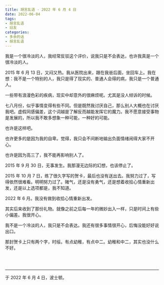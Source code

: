 ```yaml
---
title: 胡言乱语 - 2022 年 6 月 4 日
date: 2022-06-04
tags:
- 胡言乱语
- 旧友
categories:
- 多余的话
- 胡言乱语
---
```


我是一个很冷淡的人，我经常反驳这个评价，说我只是不会表达，也许我真是一个很冷淡的人。

2015 年 6 月 13 日，又闷又热。我从医院出来，跟在我爸后面，坐回车上。我在想：我不是一个特别的人，我只是得了现实的、普通人会得的病，我只是一个普通人。

一些带有浪漫色彩的疾病，现实中却意外的很麻烦呢。尤其是没人倾诉的时候。

七八月份，似乎事情变得有些不同。但是既然我讨厌自己，那么别人大概也在讨厌我吧。虚假同感偏差，这个词越是了解反而越能发挥它的魔力。我不愿意接受事物是发展的，所以我不敢多想象一种可能，一种好的可能。

也许是这样吧。

也许更多的是因为我的自卑。觉得，我只会不间断地输出负面情绪闹得大家不开心。

也许是因为高三了，我不能再影响别人了。

2015 年 9 月 30 日，无事发生。我那漫无边际的幻想，也该停止了。

2015 年 10 月 7 日，练了很久字写的贺卡，最后也没有送出去。我努力过了，写得依然很难看。明明努力过了。赌气，还是没有勇气，还是想着收拾心情重新出发，还是以上选项都是，我不知道。

2022 年 6 月。我没有做到收拾心情重新出发。

其实后来收到了那份礼物。就像之前之后每一年的微妙出入一样，只是时间上有些小偏差。我很开心。

我不是一个冷淡的人，我只是不会表达。我还有很多事情很开心，后悔没能好好说出口。

那封贺卡上只有两个字，时绥。有点幼稚，有点中二。幼稚和中二，其实也没什么不好。

<br>

<br>

------

于 2022 年 6 月 4 日，波士顿。

